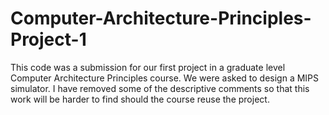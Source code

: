 # Computer-Architecture-Principles-Project-1
This code was a submission for our first project in a graduate level Computer Architecture Principles course. We were asked to design a MIPS simulator. I have removed some of the descriptive comments so that this work will be harder to find should the course reuse the project. 
